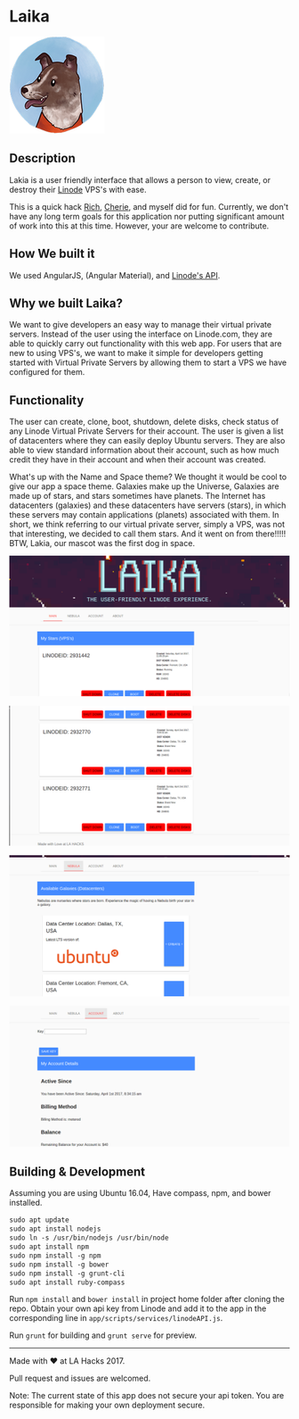 
# Laika

![](https://raw.githubusercontent.com/jaylenw/laika/master/screenshots/laika-logo.png)

## Description

Lakia is a user friendly interface that allows a person to view, create, or destroy their [Linode](https://www.linode.com/) VPS's with ease.

This is a quick hack [Rich](https://github.com/RichCherng), [Cherie](https://github.com/cheriejw), and myself did for fun. Currently, we don't have any long term goals for this application nor putting significant amount of work into this at this time. However, your are welcome to contribute.

## How We built it

We used AngularJS, (Angular Material), and [Linode's API](https://www.linode.com/api).

## Why we built Laika?

We want to give developers an easy way to manage their
virtual private servers. Instead of the user using the
interface on Linode.com, they are able to quickly carry
out functionality with this web app. For users that are
new to using VPS's, we want to make it simple for
developers getting started with Virtual Private Servers
by allowing them to start a VPS we have configured for
them.

## Functionality

The user can create, clone, boot, shutdown, delete disks,
check status of any Linode Virtual Private Servers for
their account. The user is given a list of datacenters
where they can easily deploy Ubuntu servers. They are
also able to view standard information about their
account, such as how much credit they have in their
account and when their account was created.

What's up with the Name and Space theme?
We thought it would be cool to give our app a space
theme. Galaxies make up the Universe, Galaxies are made
up of stars, and stars sometimes have planets. The
Internet has datacenters (galaxies) and these datacenters have
servers (stars), in which these servers may contain applications (planets)
associated with them. In short, we think referring to our virtual
private server, simply a VPS, was not that interesting, we decided to call them
stars. And it went on from there!!!!! BTW,
Lakia, our mascot was the first dog in space.



![](https://github.com/jaylenw/laika/raw/master/screenshots/1.png)

![](https://github.com/jaylenw/laika/raw/master/screenshots/2.png)

![](https://github.com/jaylenw/laika/raw/master/screenshots/3.png)

![](https://github.com/jaylenw/laika/raw/master/screenshots/4.png)

## Building & Development

Assuming you are using Ubuntu 16.04, Have compass, npm, and bower installed.

    sudo apt update  
    sudo apt install nodejs  
    sudo ln -s /usr/bin/nodejs /usr/bin/node  
    sudo apt install npm
    sudo npm install -g npm
    sudo npm install -g bower
    sudo npm install -g grunt-cli
    sudo apt install ruby-compass

Run `npm install` and `bower install` in project home
folder after cloning the repo. Obtain your own api key
from Linode and add it to the app in the corresponding
line in `app/scripts/services/linodeAPI.js`.

Run `grunt` for building and `grunt serve` for preview.

----------------

Made with ♥ at LA Hacks 2017.

Pull request and issues are welcomed.

Note: The current state of this app does not secure your api token. You are
responsible for making your own deployment secure.
